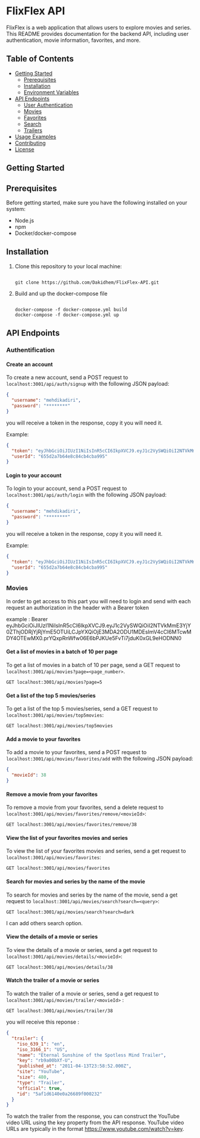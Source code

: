 # FlixFlex API

FlixFlex is a web application that allows users to explore movies and series. This README provides documentation for the backend API, including user authentication, movie information, favorites, and more.

## Table of Contents

- [Getting Started](#getting-started)
  - [Prerequisites](#prerequisites)
  - [Installation](#installation)
  - [Environment Variables](#environment-variables)
- [API Endpoints](#api-endpoints)
  - [User Authentication](#user-authentication)
  - [Movies](#movies)
  - [Favorites](#favorites)
  - [Search](#search)
  - [Trailers](#trailers)
- [Usage Examples](#usage-examples)
- [Contributing](#contributing)
- [License](#license)

## Getting Started

## Prerequisites

Before getting started, make sure you have the following installed on your system:

- Node.js
- npm
- Docker/docker-compose

## Installation

1. Clone this repository to your local machine:

   ```

   git clone https://github.com/Dakidhem/FlixFlex-API.git

   ```

2. Build and up the docker-compose file

   ```

   docker-compose -f docker-compose.yml build
   docker-compose -f docker-compose.yml up

   ```

## API Endpoints

### Authentification

#### Create an account

To create a new account, send a POST request to `localhost:3001/api/auth/signup` with the following JSON payload:

```json
{
  "username": "mehdikadiri",
  "password": "********"
}
```

you will receive a token in the response, copy it you will need it.

Example:

```json
{
  "token": "eyJhbGciOiJIUzI1NiIsInR5cCI6IkpXVCJ9.eyJ1c2VySWQiOiI2NTVkMmE3YjY0ZThjODRjYjRjYmE5OTUiLCJpYXQiOjE3MDA2ODU1MDEsImV4cCI6MTcwMDY4OTEwMX0.prYQxpRnWfw06E6bPJKUe5FvTi7jduK0xGL9eHODNN0",
  "userId": "655d2a7b64e8c84cb4cba995"
}
```

#### Login to your account

To login to your account, send a POST request to `localhost:3001/api/auth/login` with the following JSON payload:

```json
{
  "username": "mehdikadiri",
  "password": "********"
}
```

you will receive a token in the response, copy it you will need it.

Example:

```json
{
  "token": "eyJhbGciOiJIUzI1NiIsInR5cCI6IkpXVCJ9.eyJ1c2VySWQiOiI2NTVkMmE3YjY0ZThjODRjYjRjYmE5OTUiLCJpYXQiOjE3MDA2ODU1MDEsImV4cCI6MTcwMDY4OTEwMX0.prYQxpRnWfw06E6bPJKUe5FvTi7jduK0xGL9eHODNN0",
  "userId": "655d2a7b64e8c84cb4cba995"
}
```

### Movies

In order to get access to this part you will need to login and send with each request an authorization in the header with a Bearer token

example : Bearer eyJhbGciOiJIUzI1NiIsInR5cCI6IkpXVCJ9.eyJ1c2VySWQiOiI2NTVkMmE3YjY0ZThjODRjYjRjYmE5OTUiLCJpYXQiOjE3MDA2ODU1MDEsImV4cCI6MTcwMDY4OTEwMX0.prYQxpRnWfw06E6bPJKUe5FvTi7jduK0xGL9eHODNN0

#### Get a list of movies in a batch of 10 per page

To get a list of movies in a batch of 10 per page, send a GET request to `localhost:3001/api/movies?page=<page_number>`.

```http
GET localhost:3001/api/movies?page=5
```

#### Get a list of the top 5 movies/series

To get a list of the top 5 movies/series, send a GET request to `localhost:3001/api/movies/top5movies`:

```http
GET localhost:3001/api/movies/top5movies
```

#### Add a movie to your favorites

To add a movie to your favorites, send a POST request to `localhost:3001/api/movies/favorites/add` with the following JSON payload:

```json
{
  "movieId": 38
}
```

#### Remove a movie from your favorites

To remove a movie from your favorites, send a delete request to `localhost:3001/api/movies/favorites/remove/<movieId>`:

```http
GET localhost:3001/api/movies/favorites/remove/38
```

#### View the list of your favorites movies and series

To view the list of your favorites movies and series, send a get request to `localhost:3001/api/movies/favorites`:

```http
GET localhost:3001/api/movies/favorites
```

#### Search for movies and series by the name of the movie

To search for movies and series by the name of the movie, send a get request to `localhost:3001/api/movies/search?search=<query>`:

```http
GET localhost:3001/api/movies/search?search=dark
```

I can add others search option.

#### View the details of a movie or series

To view the details of a movie or series, send a get request to `localhost:3001/api/movies/details/<movieId>`:

```http
GET localhost:3001/api/movies/details/38
```

#### Watch the trailer of a movie or series

To watch the trailer of a movie or series, send a get request to `localhost:3001/api/movies/trailer/<movieId>` :

```http
GET localhost:3001/api/movies/trailer/38
```

you will receive this reponse :

```json
{
  "trailer": {
    "iso_639_1": "en",
    "iso_3166_1": "US",
    "name": "Eternal Sunshine of the Spotless Mind Trailer",
    "key": "rb9a00bXf-U",
    "published_at": "2011-04-13T23:58:52.000Z",
    "site": "YouTube",
    "size": 480,
    "type": "Trailer",
    "official": true,
    "id": "5af1d6140e0a26689f000232"
  }
}
```

To watch the trailer from the response, you can construct the YouTube video URL using the key property from the API response. YouTube video URLs are typically in the format https://www.youtube.com/watch?v=key.
